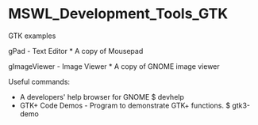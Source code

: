 MSWL_Development_Tools_GTK
==========================

GTK examples

gPad - Text Editor
    * A copy of Mousepad
            
gImageViewer - Image Viewer
    * A copy of GNOME image viewer


Useful commands:
* A developers' help browser for GNOME
$ devhelp
* GTK+ Code Demos - Program to demonstrate GTK+ functions. 
$ gtk3-demo
